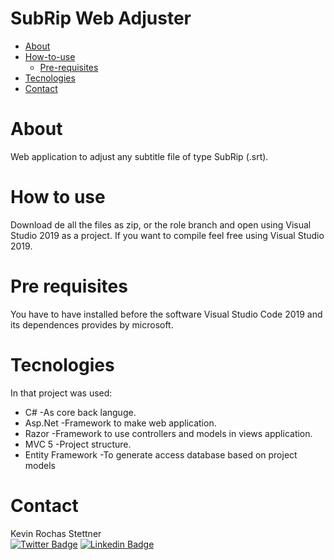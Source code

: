 # SubRip Web Adjuster
<!--ts-->
   * [About](#about)
   * [How-to-use](#how-to-use)
      * [Pre-requisites](#pre-requisites)
   * [Tecnologies](#tecnologies)
   * [Contact](#contact)
<!--te-->
# About
Web application to adjust any subtitle file of type SubRip (.srt).

# How to use
Download de all the files as zip, or the role branch and open using Visual Studio 2019 as a project. If you want to compile feel free using Visual Studio 2019.

# Pre requisites
You have to have installed before the software Visual Studio Code 2019 and its dependences provides by microsoft.

# Tecnologies
In that project was used:

- C#
  -As core back languge.
- Asp.Net
  -Framework to make web application.
- Razor 
  -Framework to use controllers and models in views application.
- MVC 5
  -Project structure.
- Entity Framework
  -To generate access database based on project models

# Contact
Kevin Rochas Stettner  
[![Twitter Badge](https://img.shields.io/badge/-@RochaStettner-1ca0f1?style=flat-square&labelColor=1ca0f1&logo=twitter&logoColor=white&link=https://twitter.com/RochaStettner)](https://twitter.com/RochaStettner) 
[![Linkedin Badge](https://img.shields.io/badge/-Kevin-blue?style=flat-square&logo=Linkedin&logoColor=white&link=https://www.linkedin.com/in/kevin-stettner/)](https://www.linkedin.com/in/kevin-stettner/) 
